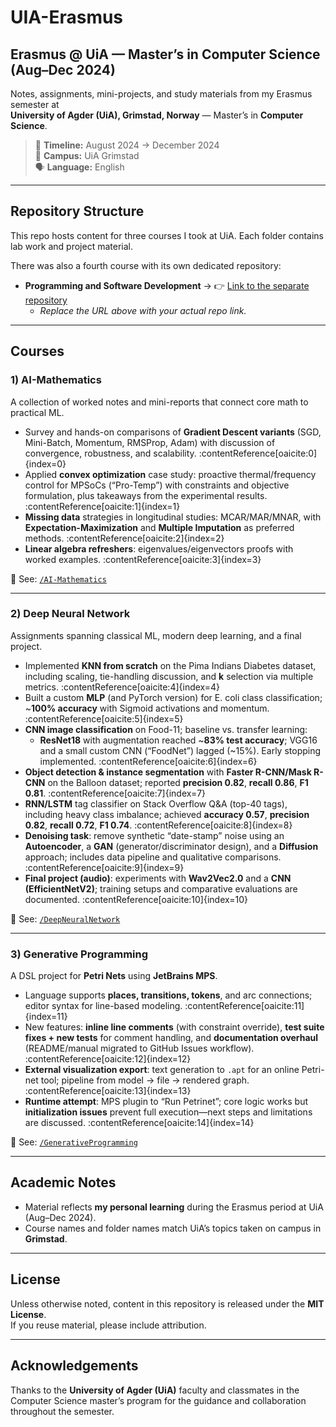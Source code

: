 # UIA-Erasmus
## Erasmus @ UiA — Master’s in Computer Science (Aug–Dec 2024)

Notes, assignments, mini-projects, and study materials from my Erasmus semester at  
**University of Agder (UiA), Grimstad, Norway** — Master’s in **Computer Science**.

> 📅 **Timeline:** August 2024 → December 2024  
> 🏫 **Campus:** UiA Grimstad  
> 🗣️ **Language:** English

---

## Repository Structure

This repo hosts content for three courses I took at UiA. Each folder contains lab work and project material.


There was also a fourth course with its own dedicated repository:

- **Programming and Software Development** → 👉 [Link to the separate repository](https://github.com/ZattiAndrea/Sloot_Zatti_MAS417)
  - _Replace the URL above with your actual repo link._

---

## Courses

### 1) AI-Mathematics
A collection of worked notes and mini-reports that connect core math to practical ML.
- Survey and hands-on comparisons of **Gradient Descent variants** (SGD, Mini-Batch, Momentum, RMSProp, Adam) with discussion of convergence, robustness, and scalability. :contentReference[oaicite:0]{index=0}
- Applied **convex optimization** case study: proactive thermal/frequency control for MPSoCs (“Pro-Temp”) with constraints and objective formulation, plus takeaways from the experimental results. :contentReference[oaicite:1]{index=1}
- **Missing data** strategies in longitudinal studies: MCAR/MAR/MNAR, with **Expectation-Maximization** and **Multiple Imputation** as preferred methods. :contentReference[oaicite:2]{index=2}
- **Linear algebra refreshers**: eigenvalues/eigenvectors proofs with worked examples. :contentReference[oaicite:3]{index=3}

📂 See: [`/AI-Mathematics`](./AI-Mathematics)

---

### 2) Deep Neural Network
Assignments spanning classical ML, modern deep learning, and a final project.
- Implemented **KNN from scratch** on the Pima Indians Diabetes dataset, including scaling, tie-handling discussion, and **k** selection via multiple metrics. :contentReference[oaicite:4]{index=4}
- Built a custom **MLP** (and PyTorch version) for E. coli class classification; ~**100% accuracy** with Sigmoid activations and momentum. :contentReference[oaicite:5]{index=5}
- **CNN image classification** on Food-11; baseline vs. transfer learning:
  - **ResNet18** with augmentation reached ~**83% test accuracy**; VGG16 and a small custom CNN (“FoodNet”) lagged (~15%). Early stopping implemented. :contentReference[oaicite:6]{index=6}
- **Object detection & instance segmentation** with **Faster R-CNN/Mask R-CNN** on the Balloon dataset; reported **precision 0.82**, **recall 0.86**, **F1 0.81**. :contentReference[oaicite:7]{index=7}
- **RNN/LSTM** tag classifier on Stack Overflow Q&A (top-40 tags), including heavy class imbalance; achieved **accuracy 0.57**, **precision 0.82**, **recall 0.72**, **F1 0.74**. :contentReference[oaicite:8]{index=8}
- **Denoising task**: remove synthetic “date-stamp” noise using an **Autoencoder**, a **GAN** (generator/discriminator design), and a **Diffusion** approach; includes data pipeline and qualitative comparisons. :contentReference[oaicite:9]{index=9}
- **Final project (audio)**: experiments with **Wav2Vec2.0** and a **CNN (EfficientNetV2)**; training setups and comparative evaluations are documented. :contentReference[oaicite:10]{index=10}

📂 See: [`/DeepNeuralNetwork`](./DeepNeuralNetwork)

---

### 3) Generative Programming
A DSL project for **Petri Nets** using **JetBrains MPS**.
- Language supports **places, transitions, tokens**, and arc connections; editor syntax for line-based modeling. :contentReference[oaicite:11]{index=11}
- New features: **inline line comments** (with constraint override), **test suite fixes + new tests** for comment handling, and **documentation overhaul** (README/manual migrated to GitHub Issues workflow). :contentReference[oaicite:12]{index=12}
- **External visualization export**: text generation to `.apt` for an online Petri-net tool; pipeline from model → file → rendered graph. :contentReference[oaicite:13]{index=13}
- **Runtime attempt**: MPS plugin to “Run Petrinet”; core logic works but **initialization issues** prevent full execution—next steps and limitations are discussed. :contentReference[oaicite:14]{index=14}

📂 See: [`/GenerativeProgramming`](./GenerativeProgramming)

---


## Academic Notes

- Material reflects **my personal learning** during the Erasmus period at UiA (Aug–Dec 2024).
- Course names and folder names match UiA’s topics taken on campus in **Grimstad**.

---

## License

Unless otherwise noted, content in this repository is released under the **MIT License**.  
If you reuse material, please include attribution.

---

## Acknowledgements

Thanks to the **University of Agder (UiA)** faculty and classmates in the Computer Science master’s program for the guidance and collaboration throughout the semester.
